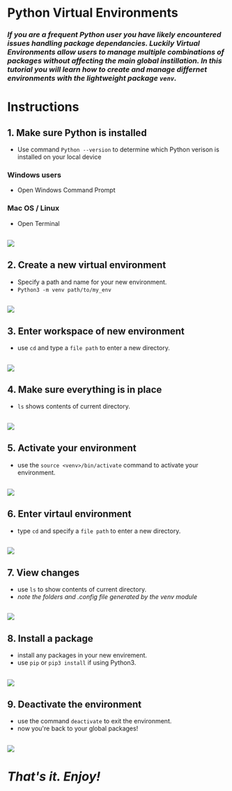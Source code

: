 # Python Virtual Environments
### _If you are a frequent Python user you have likely encountered issues handling package dependancies. Luckily Virtual Environments allow users to manage multiple combinations of packages without affecting the main global instillation. In this tutorial you will learn how to create and manage differnet environments with the lightweight package `venv`._ 
#
# Instructions
## 1. Make sure Python is installed
* Use command `Python --version` to determine which Python verison is installed on your local device
### Windows users
* Open Windows Command Prompt
### Mac OS / Linux
* Open Terminal 
## ![](gif/1.gif)
## 2. Create a new virtual environment
* Specify a path and name for your new environment.
* `Python3 -m venv path/to/my_env`
## ![](gif/2.gif)
## 3. Enter workspace of new environment
* use `cd` and type a `file path` to enter a new directory.
## ![](gif/3.gif)
## 4. Make sure everything is in place
* `ls` shows contents of current directory.
## ![](gif/4.gif)
## 5. Activate your environment
* use the `source <venv>/bin/activate` command to activate your environment.
## ![](gif/5.gif)
## 6. Enter virtaul environment 
* type `cd` and specify a `file path` to enter a new directory.
## ![](gif/6.gif)
## 7. View changes
* use `ls` to show contents of current directory.
* _note the folders and .config file generated by the venv module_
## ![](gif/7.gif)
## 8. Install a package
* install any packages in your new envirement.
* use `pip` or `pip3 install` if using Python3.
## ![](gif/8.gif)
## 9. Deactivate the environment
* use the command `deactivate` to exit the environment.
* now you're back to your global packages!
## ![](gif/9.gif)
# _That's it. Enjoy!_
